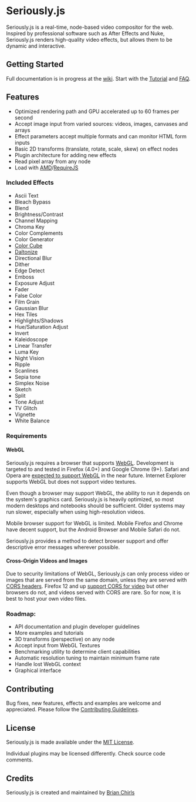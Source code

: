 # Seriously.js

Seriously.js is a real-time, node-based video compositor for the web.
Inspired by professional software such as After Effects and Nuke,
Seriously.js renders high-quality video effects, but allows them to be
dynamic and interactive.

## Getting Started

Full documentation is in progress at the [wiki](https://github.com/brianchirls/Seriously.js/wiki). Start with the
[Tutorial](https://github.com/brianchirls/Seriously.js/wiki/Tutorial) and
[FAQ](https://github.com/brianchirls/Seriously.js/wiki/Frequently-Asked-Questions).

## Features

- Optimized rendering path and GPU accelerated up to 60 frames per second
- Accept image input from varied sources: videos, images, canvases and arrays
- Effect parameters accept multiple formats and can monitor HTML form inputs
- Basic 2D transforms (translate, rotate, scale, skew) on effect nodes
- Plugin architecture for adding new effects
- Read pixel array from any node
- Load with [AMD](http://requirejs.org/docs/whyamd.html#amd)/[RequireJS](http://www.requirejs.org/)

### Included Effects
- Ascii Text
- Bleach Bypass
- Blend
- Brightness/Contrast
- Channel Mapping
- Chroma Key
- Color Complements
- Color Generator
- [Color Cube](http://www.youtube.com/watch?v=rfQ8rKGTVlg&t=24m30s)
- [Daltonize](http://www.daltonize.org/p/about.html)
- Directional Blur
- Dither
- Edge Detect
- Emboss
- Exposure Adjust
- Fader
- False Color
- Film Grain
- Gaussian Blur
- Hex Tiles
- Highlights/Shadows
- Hue/Saturation Adjust
- Invert
- Kaleidoscope
- Linear Transfer
- Luma Key
- Night Vision
- Ripple
- Scanlines
- Sepia tone
- Simplex Noise
- Sketch
- Split
- Tone Adjust
- TV Glitch
- Vignette
- White Balance

### Requirements

#### WebGL

Seriously.js requires a browser that supports [WebGL](http://en.wikipedia.org/wiki/Webgl). 
Development is targeted to and tested in Firefox (4.0+) and Google Chrome (9+). Safari
and Opera are [expected to support WebGL](http://caniuse.com/#search=webgl)
in the near future. Internet Explorer supports WebGL but does not support video textures.

Even though a browser may support WebGL, the ability to run it depends
on the system's graphics card. Seriously.js is heavily optimized, so most
modern desktops and notebooks should be sufficient. Older systems may
run slower, especially when using high-resolution videos.

Mobile browser support for WebGL is limited. Mobile Firefox and Chrome have decent
support, but the Android Browser and Mobile Safari do not.

Seriously.js provides a method to detect browser support and offer
descriptive error messages wherever possible.

#### Cross-Origin Videos and Images

Due to security limitations of WebGL, Seriously.js can only process video
or images that are served from the same domain, unless they are served
with [CORS headers](http://hacks.mozilla.org/2011/11/using-cors-to-load-webgl-textures-from-cross-domain-images/).
Firefox 12 and up [support CORS for video](https://bugzilla.mozilla.org/show_bug.cgi?id=682299) but other browsers do not, and videos served with CORS are rare.
So for now, it is best to host your own video files.

### Roadmap:

- API documentation and plugin developer guidelines
- More examples and tutorials
- 3D transforms (perspective) on any node
- Accept input from WebGL Textures
- Benchmarking utility to determine client capabilities
- Automatic resolution tuning to maintain minimum frame rate
- Handle lost WebGL context
- Graphical interface

## Contributing

Bug fixes, new features, effects and examples are welcome and appreciated. Please follow the [Contributing Guidelines](https://github.com/brianchirls/Seriously.js/wiki/Contributing).

## License
Seriously.js is made available under the [MIT License](http://www.opensource.org/licenses/mit-license.php).

Individual plugins may be licensed differently. Check source code comments.

## Credits

Seriously.js is created and maintained by [Brian Chirls](http://chirls.com)